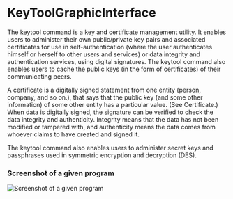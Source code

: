 #  KeyToolGraphicInterface
The keytool command is a key and certificate management utility. It enables users to administer their own public/private key pairs and associated certificates for use in self-authentication (where the user authenticates himself or herself to other users and services) or data integrity and authentication services, using digital signatures. The keytool command also enables users to cache the public keys (in the form of certificates) of their communicating peers.

A certificate is a digitally signed statement from one entity (person, company, and so on.), that says that the public key (and some other information) of some other entity has a particular value. (See Certificate.) When data is digitally signed, the signature can be verified to check the data integrity and authenticity. Integrity means that the data has not been modified or tampered with, and authenticity means the data comes from whoever claims to have created and signed it.

The keytool command also enables users to administer secret keys and passphrases used in symmetric encryption and decryption (DES).

### Screenshot of a given program
 ![Screenshot of a given program]([https://github.com/stojanovicljubinko/KeyToolGraphicInterface/blob/main/KeyToolGraphicInterface.png])
